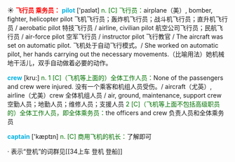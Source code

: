 ☀ <font color="red">**飞行员 乘务员：**</font>
<font color="sky blue">**pilot**</font> ['paɪlət] 
<font color="rgb(227, 108, 9)">n. [C] 飞行员：</font>airplane（美）, bomber, fighter, helicopter pilot 飞机飞行员；轰炸机飞行员；战斗机飞行员；直升机飞行员 / aerobatic pilot 特技飞行员 / airline, civilian pilot 航空公司飞行员；民航飞行员 / air-force pilot 空军飞行员 / instructor pilot 飞行教官 / The aircraft was set on automatic pilot. 飞机处于自动飞行模式。/ She worked on automatic pilot, her hands carrying out the necessary movements.（比喻用法）她机械地干活儿，双手自动做着必要的动作。

<font color="sky blue">**crew**</font> [kru:] 
<font color="rgb(227, 108, 9)">n. 1 [C]（飞机等上面的）全体工作人员：</font>None of the passengers and crew were injured. 没有一个乘客和机组人员受伤。/ aircraft（尤英）, airline（尤美）crew 全体机组人员 / air, ground, maintenance, support crew 空勤人员；地勤人员；维修人员；支援人员 <font color="rgb(227, 108, 9)">2 [C]（飞机等上面不包括高级职员的）全体工作人员，即全体乘务员：</font>the officers and crew 负责人员和全体乘务员

<font color="sky blue">**captain**</font> ['kæptɪn] 
<font color="rgb(227, 108, 9)">n. [C] 商用飞机的机长：</font>了解即可

· 表示“登机”的词群见[[34上车 登机 登船]]
